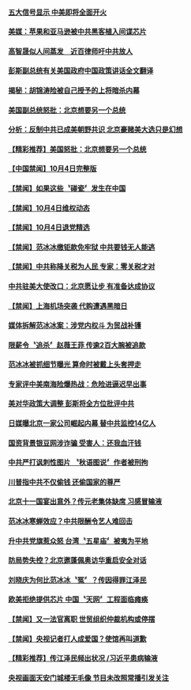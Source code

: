 #### [五大信号显示 中美即将全面开火](../pages/news204/a1394158.md?t=10050647) 

#### [美媒：苹果和亚马逊被中共黑客植入间谍芯片](../pages/news204/a1394165.md?t=10050647) 

#### [高智晟似人间蒸发　近百律师吁中共放人](../pages/news204/a1394163.md?t=10050647) 

#### [彭斯副总统有关美国政府中国政策讲话全文翻译](../pages/news204/a1394144.md?t=10050647) 

#### [揭秘：胡锦涛险被自己授予的上将暗杀内幕](../pages/news204/a1393608.md?t=10050647) 

#### [美国副总统怒批：北京想要另一个总统](../pages/news204/a1394027.md?t=10050647) 

#### [分析：反制中共已成美朝野共识 北京豪赌美大选只是幻想](../pages/news204/a1394071.md?t=10050647) 

#### [【精彩推荐】美国怒批：北京想要另一个总统](../pages/news204/a1393623.md?t=10050647) 

#### [【中国禁闻】10月4日完整版](../pages/news204/a1394130.md?t=10050647) 

#### [【禁闻】如果这些〝碰瓷〞发生在中国](../pages/news204/a1394122.md?t=10050647) 

#### [【禁闻】10月4日维权动态](../pages/news204/a1394121.md?t=10050647) 

#### [【禁闻】10月4日退党精选](../pages/news204/a1394120.md?t=10050647) 

#### [【禁闻】范冰冰缴钜款免牢狱 中共要钱无人能逃](../pages/news204/a1394091.md?t=10050647) 

#### [【禁闻】中共称降关税为人民 专家：零关税才对](../pages/news204/a1394107.md?t=10050647) 

#### [中共驻美大使改口：北京愿让步 有准备达成协议](../pages/news204/a1394058.md?t=10050647) 

#### [【禁闻】上海机场突袭 代购遭遇黑暗日](../pages/news204/a1394092.md?t=10050647) 

#### [媒体拆解范冰冰案：涉党内权斗 为贸战补镬](../pages/news204/a1394087.md?t=10050647) 

#### [限薪令〝追杀〞赵薇王菲 传逾2百大腕被追款](../pages/news204/a1394067.md?t=10050647) 

#### [范冰冰被抓细节曝光 算命时被戴上头套押走](../pages/news204/a1393988.md?t=10050647) 

#### [专家评中美南海险爆热战：危险进逼迟早出事](../pages/news204/a1393991.md?t=10050647) 

#### [美对华政策大调整 彭斯将全方位批评中共](../pages/news204/a1394052.md?t=10050647) 

#### [日媒曝北京一家公司崛起内幕 替中共监控14亿人](../pages/news204/a1394045.md?t=10050647) 

#### [国资背景银豆网涉诈骗 受害人：还我血汗钱](../pages/news204/a1394051.md?t=10050647) 

#### [中共严打讽刺性图片 〝秋语图说〞作者被刑拘](../pages/news204/a1394048.md?t=10050647) 

#### [川普指中共不仅偷钱 还偷国家的尊严](../pages/news204/a1394039.md?t=10050647) 

#### [北京十一国宴出意外？传元老集体缺席 习感冒输液](../pages/news204/a1393876.md?t=10050647) 

#### [范冰冰寒蝉效应？中共限酬令艺人难回击](../pages/news204/a1394038.md?t=10050647) 

#### [升中共党旗惹众怒  台湾〝五星庙〞被夷为平地](../pages/news204/a1394021.md?t=10050647) 

#### [防局势失控？北京邀蓬佩奥访华重启安全对话](../pages/news204/a1394018.md?t=10050647) 

#### [刘晓庆为何比范冰冰〝冤〞？传因得罪江泽民](../pages/news204/a1394017.md?t=10050647) 

#### [欧美拒绝提供芯片  中国〝天网〞工程面临瘫痪](../pages/news204/a1393856.md?t=10050647) 

#### [【禁闻】又一法官离职 世贸组织仲裁机构或停摆](../pages/news204/a1393959.md?t=10050647) 

#### [【禁闻】央视记者打人成爱国？使馆再叫道歉](../pages/news204/a1393975.md?t=10050647) 

#### [【精彩推荐】传江泽民频出状况 /习近平患病输液](../pages/news204/a1393624.md?t=10050647) 

#### [央视画面天安门城楼无毛像   节目未改照常播引发关注](../pages/news204/a1393945.md?t=10050647) 

